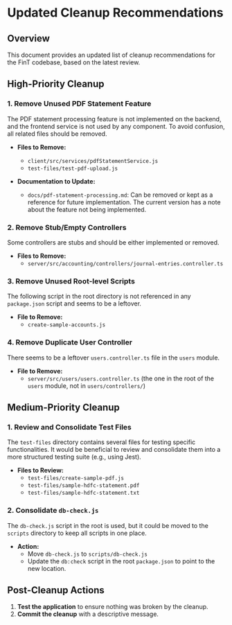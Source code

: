 # Updated Cleanup Recommendations

## Overview

This document provides an updated list of cleanup recommendations for the FinT codebase, based on the latest review.

## High-Priority Cleanup

### 1. Remove Unused PDF Statement Feature
The PDF statement processing feature is not implemented on the backend, and the frontend service is not used by any component. To avoid confusion, all related files should be removed.

- **Files to Remove:**
  - `client/src/services/pdfStatementService.js`
  - `test-files/test-pdf-upload.js`

- **Documentation to Update:**
  - `docs/pdf-statement-processing.md`: Can be removed or kept as a reference for future implementation. The current version has a note about the feature not being implemented.

### 2. Remove Stub/Empty Controllers
Some controllers are stubs and should be either implemented or removed.

- **Files to Remove:**
  - `server/src/accounting/controllers/journal-entries.controller.ts`

### 3. Remove Unused Root-level Scripts
The following script in the root directory is not referenced in any `package.json` script and seems to be a leftover.

- **File to Remove:**
  - `create-sample-accounts.js`

### 4. Remove Duplicate User Controller
There seems to be a leftover `users.controller.ts` file in the `users` module.

- **File to Remove:**
    - `server/src/users/users.controller.ts` (the one in the root of the `users` module, not in `users/controllers/`)


## Medium-Priority Cleanup

### 1. Review and Consolidate Test Files
The `test-files` directory contains several files for testing specific functionalities. It would be beneficial to review and consolidate them into a more structured testing suite (e.g., using Jest).

- **Files to Review:**
  - `test-files/create-sample-pdf.js`
  - `test-files/sample-hdfc-statement.pdf`
  - `test-files/sample-hdfc-statement.txt`

### 2. Consolidate `db-check.js`
The `db-check.js` script in the root is used, but it could be moved to the `scripts` directory to keep all scripts in one place.

- **Action:**
  - Move `db-check.js` to `scripts/db-check.js`
  - Update the `db:check` script in the root `package.json` to point to the new location.

## Post-Cleanup Actions

1. **Test the application** to ensure nothing was broken by the cleanup.
2. **Commit the cleanup** with a descriptive message. 